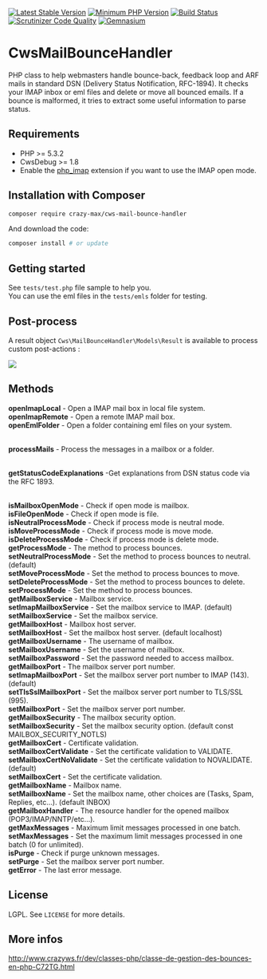 [![Latest Stable Version](https://img.shields.io/packagist/v/crazy-max/cws-mail-bounce-handler.svg?style=flat-square)](https://packagist.org/packages/crazy-max/cws-mail-bounce-handler)
[![Minimum PHP Version](https://img.shields.io/badge/php-%3E%3D%205.3.2-8892BF.svg?style=flat-square)](https://php.net/)
[![Build Status](https://img.shields.io/travis/crazy-max/CwsMailBounceHandler/master.svg?style=flat-square)](https://travis-ci.org/crazy-max/CwsMailBounceHandler)
[![Scrutinizer Code Quality](https://img.shields.io/scrutinizer/g/crazy-max/CwsMailBounceHandler.svg?style=flat-square)](https://scrutinizer-ci.com/g/crazy-max/CwsMailBounceHandler)
[![Gemnasium](https://img.shields.io/gemnasium/crazy-max/CwsMailBounceHandler.svg?style=flat-square)](https://gemnasium.com/github.com/crazy-max/CwsMailBounceHandler)

# CwsMailBounceHandler

PHP class to help webmasters handle bounce-back, feedback loop and ARF mails in standard DSN (Delivery Status Notification, RFC-1894).
It checks your IMAP inbox or eml files and delete or move all bounced emails.
If a bounce is malformed, it tries to extract some useful information to parse status.

## Requirements

* PHP >= 5.3.2
* CwsDebug >= 1.8
* Enable the [php_imap](http://php.net/manual/en/book.imap.php) extension if you want to use the IMAP open mode.

## Installation with Composer

```bash
composer require crazy-max/cws-mail-bounce-handler
```

And download the code:

```bash
composer install # or update
```

## Getting started

See `tests/test.php` file sample to help you.<br />
You can use the eml files in the `tests/emls` folder for testing.

## Post-process

A result object `Cws\MailBounceHandler\Models\Result` is available to process custom post-actions :

![](https://raw.github.com/crazy-max/CwsMailBounceHandler/master/example.png)

## Methods

**openImapLocal** - Open a IMAP mail box in local file system.<br />
**openImapRemote** - Open a remote IMAP mail box.<br />
**openEmlFolder** - Open a folder containing eml files on your system.<br /><br />

**processMails** - Process the messages in a mailbox or a folder.<br /><br />

**getStatusCodeExplanations** -Get explanations from DSN status code via the RFC 1893.<br /><br />

**isMailboxOpenMode** - Check if open mode is mailbox.<br />
**isFileOpenMode** - Check if open mode is file.<br />
**isNeutralProcessMode** - Check if process mode is neutral mode.<br />
**isMoveProcessMode** - Check if process mode is move mode.<br />
**isDeleteProcessMode** - Check if process mode is delete mode.<br />
**getProcessMode** - The method to process bounces.<br />
**setNeutralProcessMode** - Set the method to process bounces to neutral. (default)<br />
**setMoveProcessMode** - Set the method to process bounces to move.<br />
**setDeleteProcessMode** - Set the method to process bounces to delete.<br />
**setProcessMode** - Set the method to process bounces.<br />
**getMailboxService** - Mailbox service.<br />
**setImapMailboxService** - Set the mailbox service to IMAP. (default)<br />
**setMailboxService** - Set the mailbox service.<br />
**getMailboxHost** - Mailbox host server.<br />
**setMailboxHost** - Set the mailbox host server. (default localhost)<br />
**getMailboxUsername** - The username of mailbox.<br />
**setMailboxUsername** - Set the username of mailbox.<br />
**setMailboxPassword** - Set the password needed to access mailbox.<br />
**getMailboxPort** - The mailbox server port number.<br />
**setImapMailboxPort** - Set the mailbox server port number to IMAP (143). (default)<br />
**setTlsSslMailboxPort** - Set the mailbox server port number to TLS/SSL (995).<br />
**setMailboxPort** - Set the mailbox server port number.<br />
**getMailboxSecurity** - The mailbox security option.<br />
**setMailboxSecurity** - Set the mailbox security option. (default const MAILBOX_SECURITY_NOTLS)<br />
**getMailboxCert** - Certificate validation.<br />
**setMailboxCertValidate** - Set the certificate validation to VALIDATE.<br />
**setMailboxCertNoValidate** - Set the certificate validation to NOVALIDATE. (default)<br />
**setMailboxCert** - Set the certificate validation.<br />
**getMailboxName** - Mailbox name.<br />
**setMailboxName** - Set the mailbox name, other choices are (Tasks, Spam, Replies, etc...). (default INBOX)<br />
**getMailboxHandler** - The resource handler for the opened mailbox (POP3/IMAP/NNTP/etc...).<br />
**getMaxMessages** - Maximum limit messages processed in one batch.<br />
**setMaxMessages** - Set the maximum limit messages processed in one batch (0 for unlimited).<br />
**isPurge** - Check if purge unknown messages.<br />
**setPurge** - Set the mailbox server port number.<br />
**getError** - The last error message.<br />

## License

LGPL. See ``LICENSE`` for more details.

## More infos

http://www.crazyws.fr/dev/classes-php/classe-de-gestion-des-bounces-en-php-C72TG.html
